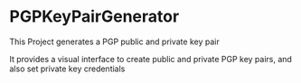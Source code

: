 # PGPKeyPairGenerator
This Project generates a PGP public and private key pair

It provides a visual interface to create public and private PGP key pairs, and also set private key credentials
